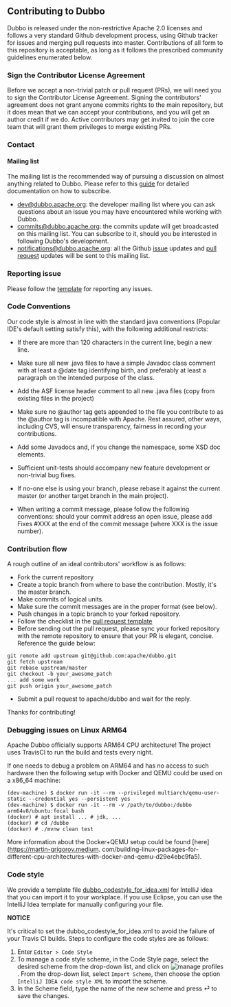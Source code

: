 
## Contributing to Dubbo
Dubbo is released under the non-restrictive Apache 2.0 licenses and follows a very standard Github development process, using Github tracker for issues and merging pull requests into master. Contributions of all form to this repository is acceptable, as long as it follows the prescribed community guidelines enumerated below.

### Sign the Contributor License Agreement
Before we accept a non-trivial patch or pull request (PRs), we will need you to sign the Contributor License Agreement. Signing the contributors' agreement does not grant anyone commits rights to the main repository, but it does mean that we can accept your contributions, and you will get an author credit if we do. Active contributors may get invited to join the core team that will grant them privileges to merge existing PRs. 

### Contact

#### Mailing list

The mailing list is the recommended way of pursuing a discussion on almost anything related to Dubbo. Please refer to this [guide](https://github.com/apache/dubbo/wiki/Mailing-list-subscription-guide) for detailed documentation on how to subscribe.

- [dev@dubbo.apache.org](mailto:dev-subscribe@dubbo.apache.org): the developer mailing list where you can ask questions about an issue you may have encountered while working with Dubbo. 
- [commits@dubbo.apache.org](mailto:commits-subscribe@dubbo.apache.org): the commits update will get broadcasted on this mailing list. You can subscribe to it, should you be interested in following Dubbo's development.
- [notifications@dubbo.apache.org](mailto:notifications-subscribe@dubbo.apache.org): all the Github [issue](https://github.com/apache/dubbo/issues) updates and [pull request](https://github.com/apache/dubbo/pulls) updates will be sent to this mailing list.

### Reporting issue

Please follow the [template](https://github.com/apache/dubbo/issues/new?template=dubbo-issue-report-template.md) for reporting any issues.

### Code Conventions
Our code style is almost in line with the standard java conventions (Popular IDE's default setting satisfy this), with the following additional restricts:  
* If there are more than 120 characters in the current line, begin a new line.

* Make sure all new .java files to have a simple Javadoc class comment with at least a @date tag identifying birth, and preferably at least a paragraph on the intended purpose of the class.

* Add the ASF license header comment to all new .java files (copy from existing files in the project)

* Make sure no @author tag gets appended to the file you contribute to as the @author tag is incompatible with Apache. Rest assured, other ways, including CVS, will ensure transparency, fairness in recording your contributions. 

* Add some Javadocs and, if you change the namespace, some XSD doc elements.

* Sufficient unit-tests should accompany new feature development or non-trivial bug fixes. 

* If no-one else is using your branch, please rebase it against the current master (or another target branch in the main project).

* When writing a commit message, please follow the following conventions: should your commit address an open issue, please add Fixes #XXX at the end of the commit message (where XXX is the issue number).

### Contribution flow

A rough outline of an ideal contributors' workflow is as follows:

* Fork the current repository
* Create a topic branch from where to base the contribution. Mostly, it's the master branch.
* Make commits of logical units.
* Make sure the commit messages are in the proper format (see below).
* Push changes in a topic branch to your forked repository.
* Follow the checklist in the [pull request template](https://github.com/apache/dubbo/blob/master/PULL_REQUEST_TEMPLATE.md)
* Before sending out the pull request, please sync your forked repository with the remote repository to ensure that your PR is elegant, concise. Reference the guide below:
```
git remote add upstream git@github.com:apache/dubbo.git
git fetch upstream
git rebase upstream/master
git checkout -b your_awesome_patch
... add some work
git push origin your_awesome_patch
```
* Submit a pull request to apache/dubbo and wait for the reply.

Thanks for contributing!

### Debugging issues on Linux ARM64

Apache Dubbo officially supports ARM64 CPU architecture!
The project uses TravisCI to run the build and tests every night.

If one needs to debug a problem on ARM64 and has no access to such hardware then the following setup with Docker and QEMU could be used on a 
x86_64 machine:

    (dev-machine) $ docker run -it --rm --privileged multiarch/qemu-user-static --credential yes --persistent yes
    (dev-machine) $ docker run -it --rm -v /path/to/dubbo:/dubbo arm64v8/ubuntu:focal bash
    (docker) # apt install ... # jdk, ...
    (docker) # cd /dubbo
    (docker) # ./mvnw clean test

More information about the Docker+QEMU setup could be found [here](https://martin-grigorov.medium.
com/building-linux-packages-for-different-cpu-architectures-with-docker-and-qemu-d29e4ebc9fa5). 

### Code style

We provide a template file [dubbo_codestyle_for_idea.xml](https://github.com/apache/dubbo/tree/master/codestyle/dubbo_codestyle_for_idea.xml) for IntelliJ idea that you can import it to your workplace. 
If you use Eclipse, you can use the IntelliJ Idea template for manually configuring your file.

**NOTICE**

It's critical to set the dubbo_codestyle_for_idea.xml to avoid the failure of your Travis CI builds. Steps to configure the code styles are as follows:

1. Enter `Editor > Code Style`
2. To manage a code style scheme, in the Code Style page, select the desired scheme from the drop-down list, and click on ![manage profiles](codestyle/manage_profiles.png).
From the drop-down list, select `Import Scheme`, then choose the option `IntelliJ IDEA code style XML` to import the scheme. 
3. In the Scheme field, type the name of the new scheme and press ⏎ to save the changes.

